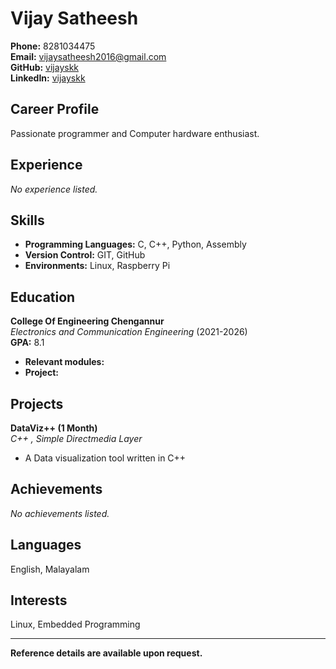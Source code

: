 # Vijay Satheesh

**Phone:** 8281034475  
**Email:** vijaysatheesh2016@gmail.com  
**GitHub:** [vijayskk](https://github.com/vijayskk)  
**LinkedIn:** [vijayskk](https://www.linkedin.com/in/vijayskk/)

## Career Profile

Passionate programmer and Computer hardware enthusiast.

## Experience

*No experience listed.*

## Skills

- **Programming Languages:** C, C++, Python, Assembly
- **Version Control:** GIT, GitHub
- **Environments:** Linux, Raspberry Pi

## Education

**College Of Engineering Chengannur**  
*Electronics and Communication Engineering* (2021-2026)  
**GPA:** 8.1

- **Relevant modules:**
- **Project:**

## Projects

**DataViz++ (1 Month)**  
*C++ , Simple Directmedia Layer*

- A Data visualization tool written in C++

## Achievements

*No achievements listed.*

## Languages

English, Malayalam

## Interests

Linux, Embedded Programming

---

**Reference details are available upon request.**
